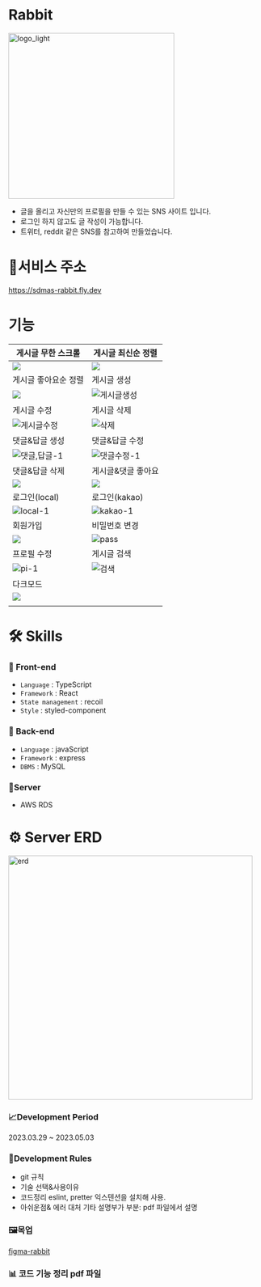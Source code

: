 # Rabbit
<img width="328" alt="logo_light" src="https://user-images.githubusercontent.com/105098581/235834084-71f07345-3396-445c-82ab-7c9f88ce0f5e.png">  

- 글을 올리고 자신만의 프로필을 만들 수 있는 SNS 사이트 입니다.   
- 로그인 하지 않고도 글 작성이 가능합니다.  
- 트위터, reddit 같은 SNS를 참고하여 만들었습니다.

# 📁서비스 주소
https://sdmas-rabbit.fly.dev

# 기능

| 게시글 무한 스크롤                                                                                                     | 게시글 최신순 정렬                                                                                                    |
| ---------------------------------------------------------------------------------------------------------------------- | --------------------------------------------------------------------------------------------------------------------- |
| ![](https://user-images.githubusercontent.com/105098581/235679195-eb821f04-584a-43e4-bfd4-cb6e3acbba3b.gif)            | ![](https://user-images.githubusercontent.com/105098581/235680606-346e4323-09f9-4d93-8e81-9758c14ac812.gif)           |
| 게시글 좋아요순 정렬                                                                                                   | 게시글 생성                                                                                                           |
| ![](https://user-images.githubusercontent.com/105098581/235828578-b4d8d3a5-cbc3-45c7-ada8-82a0ad89c227.gif)            | ![게시글생성](https://user-images.githubusercontent.com/105098581/235828838-9faba980-bb3d-4d79-983d-3d898049e203.gif) |
| 게시글 수정                                                                                                            | 게시글 삭제                                                                                                           |
| ![게시글수정](https://user-images.githubusercontent.com/105098581/235828988-efd13fb8-3345-4e91-8df0-1ab828da4ecf.gif)  | ![삭제](https://user-images.githubusercontent.com/105098581/235829138-0f07fd3a-da4d-4081-80bf-d87be5ebfb8c.gif)       |
| 댓글&답글 생성                                                                                                         | 댓글&답글 수정                                                                                                        |
| ![댓글,답글-1](https://user-images.githubusercontent.com/105098581/235829335-86f762fe-3971-414a-a962-4e1ee663c6b3.gif) | ![댓글수정-1](https://user-images.githubusercontent.com/105098581/235829643-bdb6b4aa-cb1c-4b78-a869-fb870a82adb4.gif) |
| 댓글&답글 삭제                                                                                                         | 게시글&댓글 좋아요                                                                                                    |
| ![](https://user-images.githubusercontent.com/105098581/235829787-878a81f6-8ad5-4e7f-a63c-465923f24089.gif)            | ![](https://user-images.githubusercontent.com/105098581/235829948-3f0d3df1-b645-47c5-8fff-83a28c618ce3.gif)           |
| 로그인(local)                                                                                                          | 로그인(kakao)                                                                                                         |
| ![local-1](https://user-images.githubusercontent.com/105098581/235830903-594aa54e-8abf-4d6f-a811-e1297561781d.gif)     | ![kakao-1](https://user-images.githubusercontent.com/105098581/235830898-c1d77bd3-fb96-436c-b7d2-73c3b30e7fcd.gif)    |
| 회원가입                                                                                                               | 비밀번호 변경                                                                                                         |
| ![](https://user-images.githubusercontent.com/105098581/235831488-91133916-1b69-4983-82ed-260de9971d02.gif)            | ![pass](https://user-images.githubusercontent.com/105098581/235831633-79badfc7-f23b-48f9-90c9-df8db940efaf.gif)       |
| 프로필 수정                                                                                                            | 게시글 검색                                                                                                           |
| ![pi-1](https://user-images.githubusercontent.com/105098581/235831772-3578b9b3-ff58-4b52-b923-43e681dc89df.gif)        | ![검색](https://user-images.githubusercontent.com/105098581/235831928-76dd9b9d-eda4-4a0b-b224-c7fc2fca091a.gif)       |
| 다크모드                                                                                                               |                                                                                                                       |
| ![](https://user-images.githubusercontent.com/105098581/235830126-7892efb7-62a6-4d56-9a3b-017660a8d663.gif)            |
|                                                                                                                        |


# 🛠️ Skills

### 📄 Front-end

- `Language` : TypeScript  
- `Framework` : React  
- `State management` : recoil  
- `Style` : styled-component  
### 💾 Back-end

- `Language` : javaScript
- `Framework` : express
- `DBMS` : MySQL
### 🔋Server

- AWS RDS

# ⚙️ Server ERD

<img width="483" alt="erd" src="https://user-images.githubusercontent.com/105098581/235833047-e14042ef-9a56-45ec-abb9-5dfa59d8e901.png">

### 📈Development Period

2023.03.29 ~ 2023.05.03
### 📝Development Rules
- git 규칙 
- 기술 선택&사용이유
- 코드정리 eslint, pretter 익스텐션을 설치해 사용.
- 아쉬운점& 에러 대처 기타 설명부가 부분: pdf 파일에서 설명

### 🖼️목업
[figma-rabbit](https://www.figma.com/file/VdqnJ2uhOuZA9jhywhxCsX/Like-Reddit?node-id=8-70&t=WSYYUJuWCmMMVJgE-0)

### 📊 코드 기능 정리 pdf 파일
